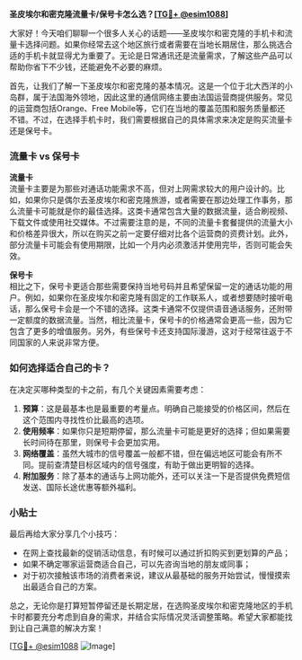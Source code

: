 **圣皮埃尔和密克隆流量卡/保号卡怎么选？[[TG💪+ @esim1088](https://t.me/s/esim1088)]**

大家好！今天咱们聊聊一个很多人关心的话题——圣皮埃尔和密克隆的手机卡和流量卡选择问题。如果你经常去这个地区旅行或者需要在当地长期居住，那么挑选合适的手机卡就显得尤为重要了。无论是日常通讯还是流量需求，了解这些产品可以帮助你省下不少钱，还能避免不必要的麻烦。

首先，让我们了解一下圣皮埃尔和密克隆的基本情况。这是一个位于北大西洋的小岛群，属于法国海外领地，因此这里的通信网络主要由法国运营商提供服务。常见的运营商包括Orange、Free Mobile等，它们在当地的覆盖范围和服务质量都还不错。不过，在选择手机卡时，我们需要根据自己的具体需求来决定是购买流量卡还是保号卡。

### 流量卡 vs 保号卡

**流量卡**  
流量卡主要是为那些对通话功能需求不高，但对上网需求较大的用户设计的。比如，如果你只是偶尔去圣皮埃尔和密克隆旅游，或者需要在那边处理工作事务，那么流量卡可能就是你的最佳选择。这类卡通常包含大量的数据流量，适合刷视频、下载文件或使用社交媒体。不过需要注意的是，不同的流量卡套餐提供的流量大小和价格差异很大，所以在购买之前一定要仔细对比各个运营商的资费计划。此外，部分流量卡可能会有使用期限，比如一个月内必须激活并使用完毕，否则可能会失效。

**保号卡**  
相比之下，保号卡更适合那些需要保持当地号码并且希望保留一定的通话功能的用户。例如，如果你在圣皮埃尔和密克隆有固定的工作联系人，或者想要随时接听电话，那么保号卡会是一个不错的选择。这类卡通常不仅提供语音通话服务，还附带一定额度的数据流量。当然，相比流量卡，保号卡的价格通常会更高一些，因为它包含了更多的增值服务。另外，有些保号卡还支持国际漫游，这对于经常往返于不同国家的人来说非常方便。

### 如何选择适合自己的卡？

在决定买哪种类型的卡之前，有几个关键因素需要考虑：

1. **预算**：这是最基本也是最重要的考量点。明确自己能接受的价格区间，然后在这个范围内寻找性价比最高的选项。
2. **使用频率**：如果你只是短期停留，那么流量卡可能是更好的选择；但如果需要长时间待在那里，则保号卡会更加实用。
3. **网络覆盖**：虽然大城市的信号覆盖一般都不错，但在偏远地区可能会有所不同。提前查清楚目标区域内的信号强度，有助于做出更明智的选择。
4. **附加服务**：除了基本的通话与上网功能外，还可以关注一下是否提供免费短信发送、国际长途优惠等额外福利。

### 小贴士

最后再给大家分享几个小技巧：
- 在网上查找最新的促销活动信息，有时候可以通过折扣购买到更划算的产品；
- 如果不确定哪家运营商适合自己，可以先咨询当地的朋友或同事；
- 对于初次接触该市场的消费者来说，建议从最基础的服务开始尝试，慢慢摸索出最适合自己的方案。

总之，无论你是打算短暂停留还是长期定居，在选购圣皮埃尔和密克隆地区的手机卡时都要充分考虑到自身的需求，并结合实际情况灵活调整策略。希望大家都能找到让自己满意的解决方案！

[[TG💪+ @esim1088](https://t.me/s/esim1088) ![Image](https://i.postimg.cc/4NQfJmqS/Snipaste-2025-05-13-00-14-12.png)]